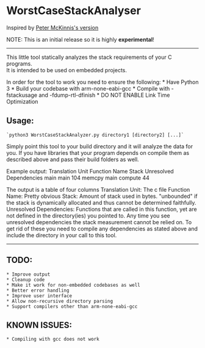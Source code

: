 # WorstCaseStackAnalyser

Inspired by [Peter McKinnis's version](https://github.com/PeterMcKinnis/WostCaseStack "Check out Peter McKinnis's repository")

NOTE: This is an initial release so it is highly **experimental**!

---

This little tool statically analyzes the stack requirements of your C programs.  
It is intended to be used on embedded projects.

In order for the tool to work you need to ensure the following:
    * Have Python 3
    * Build your codebase with arm-none-eabi-gcc
    * Compile with -fstackusage and -fdump-rtl-dfinish
    * DO NOT ENABLE Link Time Optimization

## Usage:
    `python3 WorstCaseStackAnalyzer.py directory1 [directory2] [...]`

Simply point this tool to your build directory and it will analyze the data for you.
If you have libraries that your program depends on compile them as described above and pass their build folders as well.


Example output:
    Translation Unit	Function Name	Stack	Unresolved Dependencies
    main			main		  104	memcpy
    main			compute		   44

The output is a table of four columns
    Translation Unit:
        The c file
    Function Name:
        Pretty obvious
    Stack:
        Amount of stack used in bytes. "unbounded" if the stack is dynamically allocated and thus cannot be determined faithfully.
    Unresolved Dependencies:
        Functions that are called in this function, yet are not defined in the directory(ies) you pointed to.
        Any time you see unresolved dependencies the stack measurement cannot be relied on.
        To get rid of these you need to compile any dependencies as stated above and include the directory in your call to this tool.

---

## TODO:
    * Improve output
    * Cleanup code
    * Make it work for non-embedded codebases as well
    * Better error handling
    * Improve user interface
    * Allow non-recursive directory parsing
    * Support compilers other than arm-none-eabi-gcc

## KNOWN ISSUES:
    * Compiling with gcc does not work
